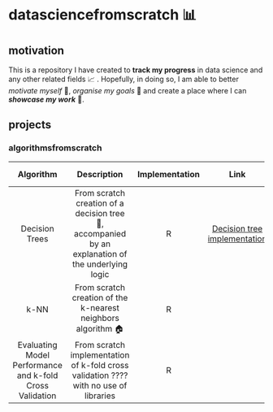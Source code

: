 # datasciencefromscratch :bar_chart:

## motivation

This is a repository I have created to **track my progress** in data science and any other related fields :chart_with_upwards_trend: . Hopefully, in doing so, I am able to better *motivate myself* :full_moon_with_face:, *organise my goals* :paperclip: and create a place where I can ***showcase my work*** :file_folder:.

## projects

### algorithmsfromscratch

|                        Algorithm                         |                                                 Description                                                 | Implementation |                               Link                               | Creation Date | Last Update |
|:----------:|:----------:|:----------:|:----------:|:----------:|:----------:|
|                      Decision Trees                      | From scratch creation of a decision tree :palm_tree:, accompanied by an explanation of the underlying logic |       R        | [Decision tree implementation](https://rpubs.com/Rcshmin/924453) |   5.7.2022    |  4.12.2022  |
|                           k-NN                           |                     From scratch creation of the k-nearest neighbors algorithm :house:                      |       R        |                                                                  |   4.12.2022   |     NA      |
| Evaluating Model Performance and k-fold Cross Validation |             From scratch implementation of k-fold cross validation ???? with no use of libraries              |       R        |                                                                  |   3.1.2023    |             |
